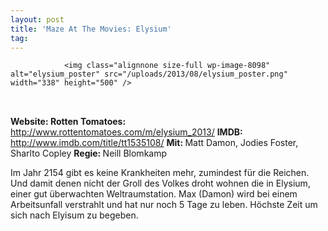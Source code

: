 ```yaml
---
layout: post
title: 'Maze At The Movies: Elysium'
tag: 
---
```



                <img class="alignnone size-full wp-image-8098" alt="elysium_poster" src="/uploads/2013/08/elysium_poster.png" width="338" height="500" />
<img class="alignnone size-full wp-image-5898" title="movie_review_5stars" alt="" src="/uploads/2010/02/movie_review_5stars.png" width="75" height="15" />
<img class="alignnone size-full wp-image-5898" title="movie_review_4stars" alt="" src="/uploads/2010/02/movie_review_4stars.png" width="75" height="15" />
<img class="alignnone size-full wp-image-5898" title="movie_review_3stars" alt="" src="/uploads/2010/02/movie_review_3stars.png" width="75" height="15" />
<img class="alignnone size-full wp-image-5898" title="movie_review_2stars" alt="" src="/uploads/2010/02/movie_review_2stars.png" width="75" height="15" />
<img class="alignnone size-full wp-image-5898" title="movie_review_1stars" alt="" src="/uploads/2010/02/movie_review_1stars.png" width="75" height="15" />
<p><strong> Website: </strong>
<strong>Rotten Tomatoes: </strong><a href="http://www.rottentomatoes.com/m/elysium_2013/"><a href="http://www.rottentomatoes.com/m/elysium_2013/">http://www.rottentomatoes.com/m/elysium_2013/</a></a>
<strong>IMDB: </strong><a href="http://www.imdb.com/title/tt1535108/"><a href="http://www.imdb.com/title/tt1535108/">http://www.imdb.com/title/tt1535108/</a></a>
<strong>Mit: </strong>Matt Damon, Jodies Foster, Sharlto Copley
<strong>Regie: </strong>Neill Blomkamp</p>
<p>Im Jahr 2154 gibt es keine Krankheiten mehr, zumindest für die Reichen. Und damit denen nicht der Groll des Volkes droht wohnen die in Elysium, einer gut überwachten Weltraumstation. Max (Damon) wird bei einem Arbeitsunfall verstrahlt und hat nur noch 5 Tage zu leben. Höchste Zeit um sich nach Elyisum zu begeben.</p>
            
